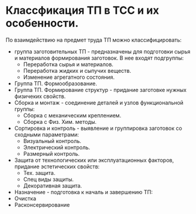 # Классфикация ТП в ТСС и их особенности.

По взаимдействию на предмет труда ТП можно классифицировать:
- группа заготовительных ТП - предназначены для подготовки сырья и материалов формирования заготовок. В нее входят подгруппы:
  - Переработка сырья и материалов.
  - Переработка жидких и сыпучих веществ.
  - Изменение агрегатного состояния.
- Группа ТП. Формообразование.
- Группа ТП. Формирование структур - придание заготовке нужных физичеких свойств.
- Сборка и монтаж - соединение деталей и узлов функциональной группы:
  - Сборка с механическим креплением.
  - Сборка с Физ. Хим. методы.
- Сортировка и контроль - выявление и группировка заготовок со сходными параметрами:
  - Визуальный контроль.
  - Электрический контроль.
  - Размерный контроль.
- Защита от технологических или эксплуатационных факторов, придание эстетических свойств:
  - Тех. защита.
   - Спец виды защиты.
   - Декоративная защита.
 - Назначение - подготовка к началь и завершению ТП:
  - Очистка
  - Расконсервирование
  
